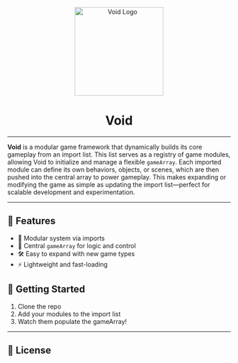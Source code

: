<p align="center">
  <img src="https://raw.githubusercontent.com/JASSNetwork/Void/main/images/actuallogo.png" alt="Void Logo" width="200"/>
</p>

<h1 align="center">Void</h1>

---

**Void** is a modular game framework that dynamically builds its core gameplay from an import list. This list serves as a registry of game modules, allowing Void to initialize and manage a flexible `gameArray`. Each imported module can define its own behaviors, objects, or scenes, which are then pushed into the central array to power gameplay. This makes expanding or modifying the game as simple as updating the import list—perfect for scalable development and experimentation.

---

## 📁 Features

- 🧩 Modular system via imports
- 🧠 Central `gameArray` for logic and control
- 🛠 Easy to expand with new game types
- ⚡ Lightweight and fast-loading

## 🚀 Getting Started

1. Clone the repo
2. Add your modules to the import list
3. Watch them populate the gameArray!

---


## 📜 License
